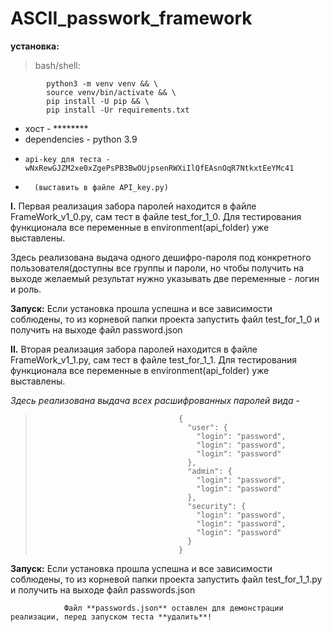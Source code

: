 # ASCII_passwork_framework


**установка:**
	
> bash/shell:
```
		python3 -m venv venv && \
		source venv/bin/activate && \
		pip install -U pip && \
		pip install -Ur requirements.txt
```


- 	хост - ********
- 	dependencies - python 3.9
-     api-key для теста - wNxRewGJZM2xe0xZgePsPB3BwOUjpsenRWXiIlQfEAsnOqR7NtkxtEeYMc41
- 		(выставить в файле API_key.py)





**I.** Первая реализация забора паролей находится в файле FrameWork_v1_0.py, сам тест в файле test_for_1_0.
Для тестирования функционала все переменные в environment(api_folder) уже выставлены.

Здесь реализована выдача одного дешифро-пароля под конкретного пользователя(доступны все группы и пароли,
но чтобы получить на выходе желаемый результат нужно указывать две переменные - логин и роль.

**Запуск:**
    Если установка прошла успешна и все зависимости соблюдены,
    то из корневой папки проекта запустить файл test_for_1_0 и получить на выходе файл password.json

**II.** Вторая реализация забора паролей находится в файле FrameWork_v1_1.py, сам тест в файле test_for_1_1.
Для тестирования функционала все переменные в environment(api_folder) уже выставлены.

_Здесь реализована выдача всех расшифрованных паролей вида_ - 
>                                     {
>                                       "user": {
>                                         "login": "password",
>                                         "login": "password",
>                                         "login": "password"
>                                       },
>                                       "admin": {
>                                         "login": "password",
>                                         "login": "password"
>                                       },
>                                       "security": {
>                                         "login": "password",
>                                         "login": "password",
>                                         "login": "password"
>                                       }
>                                     }


**Запуск:**
    Если установка прошла успешна и все зависимости соблюдены,
    то из корневой папки проекта запустить файл test_for_1_1.py и получить на выходе файл passwords.json

                Файл **passwords.json** оставлен для демонстрации реализации, перед запуском теста **удалить**!
